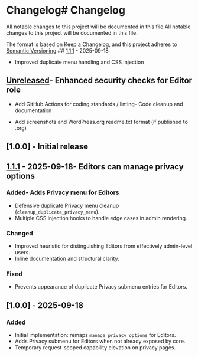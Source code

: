 # Changelog# Changelog



All notable changes to this project will be documented in this file.All notable changes to this project will be documented in this file.



The format is based on [Keep a Changelog](https://keepachangelog.com/en/1.1.0/), and this project adheres to [Semantic Versioning](https://semver.org/).## [1.1.1] - 2025-09-18

- Improved duplicate menu handling and CSS injection

## [Unreleased]- Enhanced security checks for Editor role

- Add GitHub Actions for coding standards / linting- Code cleanup and documentation

- Add screenshots and WordPress.org readme.txt format (if published to .org)

## [1.0.0] - Initial release

## [1.1.1] - 2025-09-18- Editors can manage privacy options

### Added- Adds Privacy menu for Editors

- Defensive duplicate Privacy menu cleanup (`cleanup_duplicate_privacy_menu`).
- Multiple CSS injection hooks to handle edge cases in admin rendering.

### Changed
- Improved heuristic for distinguishing Editors from effectively admin-level users.
- Inline documentation and structural clarity.

### Fixed
- Prevents appearance of duplicate Privacy submenu entries for Editors.

## [1.0.0] - 2025-09-18
### Added
- Initial implementation: remaps `manage_privacy_options` for Editors.
- Adds Privacy submenu for Editors when not already exposed by core.
- Temporary request-scoped capability elevation on privacy pages.

[Unreleased]: https://github.com/soderlind/editor-can-manage-privacy-options/compare/v1.1.1...HEAD
[1.1.1]: https://github.com/soderlind/editor-can-manage-privacy-options/compare/v1.0.0...v1.1.1
